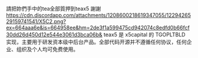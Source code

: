 請把妳們手中的tea全部質押到teax5 謝謝
https://cdn.discordapp.com/attachments/1208600218619347055/1229426529159741541/X5C2.png?ex=664aaa6e&is=664958ee&hm=2de3f1a599475cd942074c8edfd0b66fcf30dd26d450d12e544e3061d3bca06b&
teax5 是 x5capital 的 TGOPLTBLD 实现，主要用于研发资本级中后台产品。全部代码开源并不遵循任何协议，任何企业、组织及个人均可免费使用。
